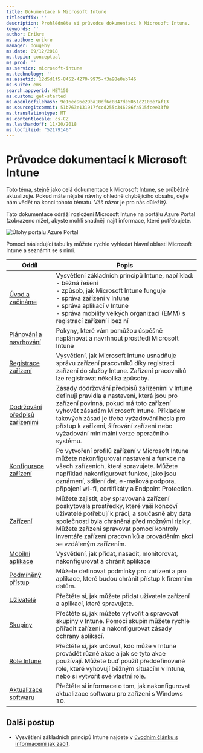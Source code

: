 ```yaml
---
title: Dokumentace k Microsoft Intune
titlesuffix: ''
description: Prohlédněte si průvodce dokumentací k Microsoft Intune.
keywords: ''
author: Erikre
ms.author: erikre
manager: dougeby
ms.date: 09/12/2018
ms.topic: conceptual
ms.prod: ''
ms.service: microsoft-intune
ms.technology: ''
ms.assetid: 12d5d1f5-8452-4270-9975-f3a98e0eb746
ms.suite: ems
search.appverid: MET150
ms.custom: get-started
ms.openlocfilehash: 9e16ec96e29ba10df6c0847de5051c2108e7af13
ms.sourcegitcommit: 51b763e131917fccd255c346286fa515fcee33f0
ms.translationtype: MT
ms.contentlocale: cs-CZ
ms.lasthandoff: 11/20/2018
ms.locfileid: "52179146"
---
```

# <a name="microsoft-intune-documentation-guide"></a>Průvodce dokumentací k Microsoft Intune

Toto téma, stejně jako celá dokumentace k Microsoft Intune, se průběžně aktualizuje. Pokud máte nějaké návrhy ohledně chybějícího obsahu, dejte nám vědět na konci tohoto tématu. Váš názor je pro nás důležitý.

Tato dokumentace odráží rozložení Microsoft Intune na portálu Azure Portal (zobrazeno níže), abyste mohli snadněji najít informace, které potřebujete.

![Úlohy portálu Azure Portal](./media/azure-portal-workloads.png)

Pomocí následující tabulky můžete rychle vyhledat hlavní oblasti Microsoft Intune a seznámit se s nimi.

| Oddíl                                                      | Popis                                                                                                                                                                                                                                                                                      |
|--------------------------------------------------------------|--------------------------------------------------------------------------------------------------------------------------------------------------------------------------------------------------------------------------------------------------------------------------------------------------|
| [Úvod a začínáme](introduction-intune.md)       | Vysvětlení základních principů Intune, například:<br /> - běžná řešení<br /> - způsob, jak Microsoft Intune funguje<br /> - správa zařízení v Intune<br /> - správa aplikací v Intune<br /> - správa mobility velkých organizací (EMM) s registrací zařízení i bez ní                                                         |
| [Plánování a navrhování](planning-guide.md)                         | Pokyny, které vám pomůžou úspěšně naplánovat a navrhnout prostředí Microsoft Intune                                                                                                                                                                                                             |
| [Registrace zařízení](device-enrollment.md)                    | Vysvětlení, jak Microsoft Intune usnadňuje správu zařízení pracovníků díky registraci zařízení do služby Intune. Zařízení pracovníků lze registrovat několika způsoby.                                                                                                         |
| [Dodržování předpisů zařízeními](device-compliance.md)                    | Zásady dodržování předpisů zařízeními v Intune definují pravidla a nastavení, která jsou pro zařízení povinná, pokud má toto zařízení vyhovět zásadám Microsoft Intune. Příkladem takových zásad je třeba vyžadování hesla pro přístup k zařízení, šifrování zařízení nebo vyžadování minimální verze operačního systému. |
| [Konfigurace zařízení](device-profiles.md)                   | Po vytvoření profilů zařízení v Microsoft Intune můžete nakonfigurovat nastavení a funkce na všech zařízeních, která spravujete. Můžete například nakonfigurovat funkce, jako jsou oznámení, sdílení dat, e-mailová podpora, připojení wi-fi, certifikáty a Endpoint Protection.              |
| [Zařízení](device-management.md)                              | Můžete zajistit, aby spravovaná zařízení poskytovala prostředky, které vaši koncoví uživatelé potřebují k práci, a současně aby data společnosti byla chráněná před možnými riziky. Můžete zařízení spravovat pomocí kontroly inventáře zařízení pracovníků a prováděním akcí se vzdáleným zařízením.                                                      |
| [Mobilní aplikace](app-management.md)                             | Vysvětlení, jak přidat, nasadit, monitorovat, nakonfigurovat a chránit aplikace                                                                                                                                                                                                                             |
| [Podmíněný přístup](conditional-access.md)                  | Můžete definovat podmínky pro zařízení a pro aplikace, které budou chránit přístup k firemním datům.                                                                                                                                                                                                            |
| [Uživatelé](users-add.md)                                        | Přečtěte si, jak můžete přidat uživatele zařízení a aplikací, které spravujete.                                                                                                                                                                                                                                           |
| [Skupiny](groups-get-started.md)                              | Přečtěte si, jak můžete vytvořit a spravovat skupiny v Intune. Pomocí skupin můžete rychle přiřadit zařízení a nakonfigurovat zásady ochrany aplikací.                                                                                                                                             |
| [Role Intune](role-based-access-control.md)                 | Přečtěte si, jak určovat, kdo může v Intune provádět různé akce a jak se tyto akce používají. Můžete buď použít předdefinované role, které vyhovují běžným situacím v Intune, nebo si vytvořit své vlastní role.                                                                                 |
| [Aktualizace softwaru](windows-update-for-business-configure.md) | Přečtěte si informace o tom, jak nakonfigurovat aktualizace softwaru pro zařízení s Windows 10.                                                                                                                                                                                                                                  |

## <a name="next-steps"></a>Další postup

- Vysvětlení základních principů Intune najdete v [úvodním článku s informacemi jak začít](introduction-intune.md).
